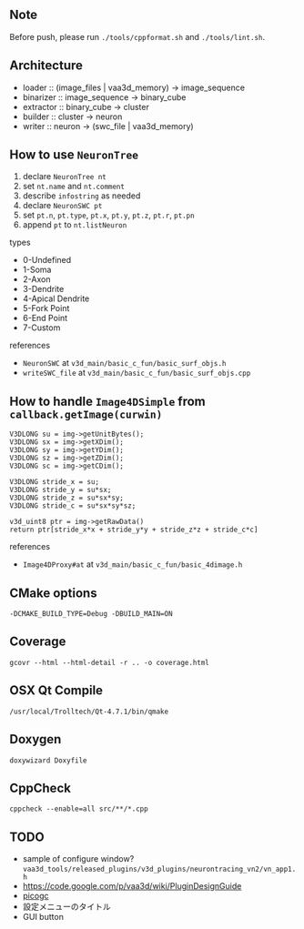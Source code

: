 ## Note

Before push, please run `./tools/cppformat.sh` and `./tools/lint.sh`.

## Architecture

* loader :: (image\_files | vaa3d\_memory) -> image\_sequence
* binarizer :: image\_sequence -> binary\_cube
* extractor :: binary\_cube -> cluster
* builder :: cluster -> neuron
* writer :: neuron -> (swc\_file | vaa3d\_memory)

## How to use `NeuronTree`

1. declare `NeuronTree nt`
2. set `nt.name` and `nt.comment`
3. describe `infostring` as needed
4. declare `NeuronSWC pt`
5. set `pt.n`, `pt.type`, `pt.x`, `pt.y`, `pt.z`, `pt.r`, `pt.pn`
6. append `pt` to `nt.listNeuron`

types

* 0-Undefined
* 1-Soma
* 2-Axon
* 3-Dendrite
* 4-Apical Dendrite
* 5-Fork Point
* 6-End Point
* 7-Custom

references

* `NeuronSWC` at `v3d_main/basic_c_fun/basic_surf_objs.h`
* `writeSWC_file` at `v3d_main/basic_c_fun/basic_surf_objs.cpp`

## How to handle `Image4DSimple` from `callback.getImage(curwin)`

```
V3DLONG su = img->getUnitBytes();
V3DLONG sx = img->getXDim();
V3DLONG sy = img->getYDim();
V3DLONG sz = img->getZDim();
V3DLONG sc = img->getCDim();

V3DLONG stride_x = su;
V3DLONG stride_y = su*sx;
V3DLONG stride_z = su*sx*sy;
V3DLONG stride_c = su*sx*sy*sz;

v3d_uint8 ptr = img->getRawData()
return ptr[stride_x*x + stride_y*y + stride_z*z + stride_c*c]
```

references

* `Image4DProxy#at` at `v3d_main/basic_c_fun/basic_4dimage.h`

## CMake options

```
-DCMAKE_BUILD_TYPE=Debug -DBUILD_MAIN=ON
```

## Coverage

```
gcovr --html --html-detail -r .. -o coverage.html
```

## OSX Qt Compile

```
/usr/local/Trolltech/Qt-4.7.1/bin/qmake
```

## Doxygen

```
doxywizard Doxyfile
```

## CppCheck

```
cppcheck --enable=all src/**/*.cpp
```

## TODO

* sample of configure window? `vaa3d_tools/released_plugins/v3d_plugins/neurontracing_vn2/vn_app1.h`
* https://code.google.com/p/vaa3d/wiki/PluginDesignGuide
* [picogc](https://github.com/kazuho/picogc)
* 設定メニューのタイトル
* GUI button

